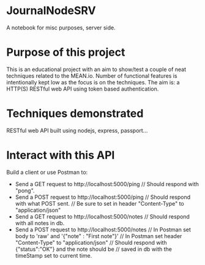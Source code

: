 # JournalNodeSRV
A notebook for misc purposes, server side.

# Purpose of this project
This is an educational project with an aim to show/test a couple of neat techniques related to the MEAN.io.
Number of functional features is intentionally kept low as the focus is on the techniques.
The aim is: a HTTP(S) RESTful web API using token based authentication.

# Techniques demonstrated
RESTful web API built using nodejs, express, passport...

# Interact with this API
Build a client or use Postman to:
* Send a GET request to http://localhost:5000/ping  // Should respond with "pong".
* Send a POST request to http://localhost:5000/ping // Should respond with what POST sent.
                                                    // Be sure to set in header "Content-Type" to "application/json"
* Send a GET request to http://localhost:5000/notes // Should respond with all notes in db.
* Send a POST request to http://localhost:5000/notes // In Postman set body to 'raw' and '{"note" : "First note"}'
                                                     // In Postman set header "Content-Type" to "application/json"
                                                     // Should respond with {"status":"OK"} and the note should be
                                                     // saved in db with the timeStamp set to current time.